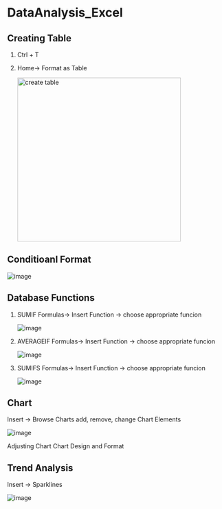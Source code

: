 # DataAnalysis_Excel
## Creating Table
1) Ctrl + T
2) Home-> Format as Table
   
   <img width="380" alt="create table" src="https://github.com/user-attachments/assets/6209e16a-96ed-4ea8-899a-a2f524f1dc49">

## Conditioanl Format

![image](https://github.com/user-attachments/assets/2ae1f8e6-8bc6-4577-bd63-4fd6ead03207)

## Database Functions
1) SUMIF
   Formulas-> Insert Function -> choose appropriate funcion

   ![image](https://github.com/user-attachments/assets/c38218d7-1ad1-49e2-9cbe-2f3736510422)
2) AVERAGEIF
   Formulas-> Insert Function -> choose appropriate funcion

   ![image](https://github.com/user-attachments/assets/c843a435-cdee-4156-b7ae-4446f0ca5811)

3) SUMIFS
   Formulas-> Insert Function -> choose appropriate funcion

   ![image](https://github.com/user-attachments/assets/c22b5820-2aa8-4a94-800e-f9cb3218014e)

## Chart
Insert -> Browse Charts
add, remove, change Chart Elements

![image](https://github.com/user-attachments/assets/c266e038-b46f-498f-a5ef-10e4cbb46fc8)

Adjusting Chart
Chart Design and Format

## Trend Analysis
Insert -> Sparklines

![image](https://github.com/user-attachments/assets/73bff703-f0ea-4f8d-9ac0-fd1952f1b7dd)
